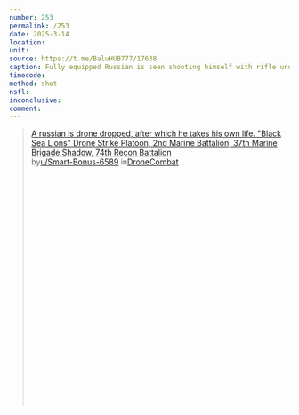 ```yaml
---
number: 253
permalink: /253
date: 2025-3-14
location: 
unit: 
source: https://t.me/BaluHUB777/17638
caption: Fully equipped Russian is seen shooting himself with rifle under the tree
timecode: 
method: shot
nsfl: 
inconclusive: 
comment: 
---
```

<blockquote class="reddit-embed-bq" style="height:500px" data-embed-height="544"><a href="https://www.reddit.com/r/DroneCombat/comments/1jk5uq3/a_russian_is_drone_dropped_after_which_he_takes/">A russian is drone dropped, after which he takes his own life.  "Black Sea Lions" Drone Strike Platoon, 2nd Marine Battalion, 37th Marine Brigade Shadow, 74th Recon Battalion</a><br> by<a href="https://www.reddit.com/user/Smart-Bonus-6589/">u/Smart-Bonus-6589</a> in<a href="https://www.reddit.com/r/DroneCombat/">DroneCombat</a></blockquote><script async="" src="https://embed.reddit.com/widgets.js" charset="UTF-8"></script>
